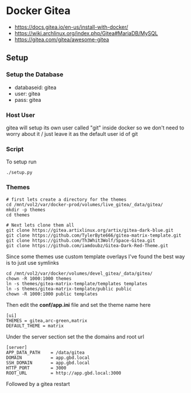 # Docker Gitea

  * https://docs.gitea.io/en-us/install-with-docker/
  * https://wiki.archlinux.org/index.php/Gitea#MariaDB/MySQL
  * https://gitea.com/gitea/awesome-gitea


## Setup


### Setup the Database

  * databaseid: gitea
  * user: gitea
  * pass: gitea


### Host User

gitea will setup its own user called "git" inside docker
so we don't need to worry about it / just leave it as the default user id of git


### Script

To setup run
```
./setup.py
```


### Themes

```
# first lets create a directory for the themes
cd /mnt/vol2/var/docker-prod/volumes/live_gitea/_data/gitea/
mkdir -p themes
cd themes

# Next lets clone them all
git clone https://gitea.artixlinux.org/artix/gitea-dark-blue.git
git clone https://github.com/TylerByte666/gitea-matrix-template.git
git clone https://github.com/Th3Whit3Wolf/Space-Gitea.git
git clone https://github.com/iamdoubz/Gitea-Dark-Red-Theme.git
```

Since some themes use custom template overlays
I've found the best way is to just use symlinks

```
cd /mnt/vol2/var/docker/volumes/devel_gitea/_data/gitea/
chown -R 1000:1000 themes
ln -s themes/gitea-matrix-template/templates templates
ln -s themes/gitea-matrix-template/public public
chown -R 1000:1000 public templates
```

Then edit the **conf/app.ini** file and set the theme name here
```
[ui]
THEMES = gitea,arc-green,matrix
DEFAULT_THEME = matrix
```

Under the server section set the the domains and root url
```
[server]
APP_DATA_PATH    = /data/gitea
DOMAIN           = app.gbd.local
SSH_DOMAIN       = app.gbd.local
HTTP_PORT        = 3000
ROOT_URL         = http://app.gbd.local:3000
```

Followed by a gitea restart
